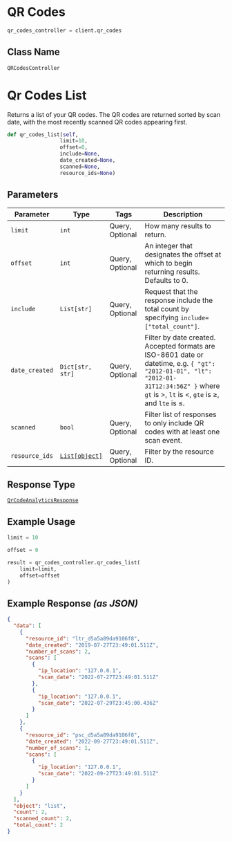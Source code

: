 # QR Codes

```python
qr_codes_controller = client.qr_codes
```

## Class Name

`QRCodesController`


# Qr Codes List

Returns a list of your QR codes. The QR codes are returned sorted by scan date, with the most recently scanned QR codes appearing first.

```python
def qr_codes_list(self,
                 limit=10,
                 offset=0,
                 include=None,
                 date_created=None,
                 scanned=None,
                 resource_ids=None)
```

## Parameters

| Parameter | Type | Tags | Description |
|  --- | --- | --- | --- |
| `limit` | `int` | Query, Optional | How many results to return. |
| `offset` | `int` | Query, Optional | An integer that designates the offset at which to begin returning results. Defaults to 0. |
| `include` | `List[str]` | Query, Optional | Request that the response include the total count by specifying `include=["total_count"]`. |
| `date_created` | `Dict[str, str]` | Query, Optional | Filter by date created. Accepted formats are ISO-8601 date or datetime, e.g. `{ "gt": "2012-01-01", "lt": "2012-01-31T12:34:56Z" }` where `gt` is >, `lt` is <, `gte` is ≥, and `lte` is ≤. |
| `scanned` | `bool` | Query, Optional | Filter list of responses to only include QR codes with at least one scan event. |
| `resource_ids` | [`List[object]`](../../doc/models/object-enum.md) | Query, Optional | Filter by the resource ID. |

## Response Type

[`QrCodeAnalyticsResponse`](../../doc/models/qr-code-analytics-response.md)

## Example Usage

```python
limit = 10

offset = 0

result = qr_codes_controller.qr_codes_list(
    limit=limit,
    offset=offset
)
```

## Example Response *(as JSON)*

```json
{
  "data": [
    {
      "resource_id": "ltr_d5a5a89da9106f8",
      "date_created": "2019-07-27T23:49:01.511Z",
      "number_of_scans": 2,
      "scans": [
        {
          "ip_location": "127.0.0.1",
          "scan_date": "2022-07-27T23:49:01.511Z"
        },
        {
          "ip_location": "127.0.0.1",
          "scan_date": "2022-07-29T23:45:00.436Z"
        }
      ]
    },
    {
      "resource_id": "psc_d5a5a89da9106f8",
      "date_created": "2022-09-27T23:49:01.511Z",
      "number_of_scans": 1,
      "scans": [
        {
          "ip_location": "127.0.0.1",
          "scan_date": "2022-09-27T23:49:01.511Z"
        }
      ]
    }
  ],
  "object": "list",
  "count": 2,
  "scanned_count": 2,
  "total_count": 2
}
```

